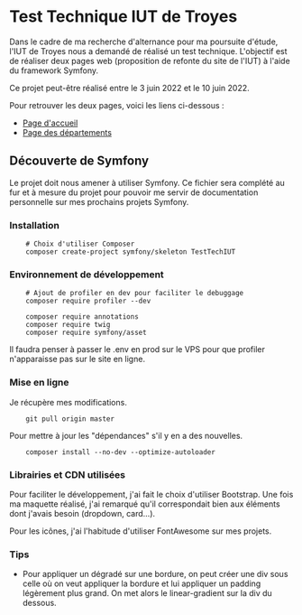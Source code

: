 # Test Technique IUT de Troyes

Dans le cadre de ma recherche d'alternance pour ma poursuite d'étude, l'IUT de Troyes nous a demandé de réalisé un test technique. L'objectif est de réaliser deux pages web (proposition de refonte du site de l'IUT) à l'aide du framework Symfony.

Ce projet peut-être réalisé entre le 3 juin 2022 et le 10 juin 2022.

Pour retrouver les deux pages, voici les liens ci-dessous :
- [Page d'accueil](http://mmi21b10.mmi-troyes.fr/testIUT)
- [Page des départements](http://mmi21b10.mmi-troyes.fr/testIUT/departements)

## Découverte de Symfony

Le projet doit nous amener à utiliser Symfony. Ce fichier sera complété au fur et à mesure du projet pour pouvoir me servir de documentation personnelle sur mes prochains projets Symfony.

### Installation

```
    # Choix d'utiliser Composer
    composer create-project symfony/skeleton TestTechIUT
```

### Environnement de développement

```
    # Ajout de profiler en dev pour faciliter le debuggage
    composer require profiler --dev

    composer require annotations
    composer require twig
    composer require symfony/asset

```
Il faudra penser à passer le .env en prod sur le VPS pour que profiler n'apparaisse pas sur le site en ligne.

### Mise en ligne

Je récupère mes modifications.
```
    git pull origin master
```
Pour mettre à jour les "dépendances" s'il y en a des nouvelles.
```
    composer install --no-dev --optimize-autoloader
```

### Librairies et CDN utilisées

Pour faciliter le développement, j'ai fait le choix d'utiliser Bootstrap. Une fois ma maquette réalisé, j'ai remarqué qu'il correspondait bien aux éléments dont j'avais besoin (dropdown, card...).

Pour les icônes, j'ai l'habitude d'utiliser FontAwesome sur mes projets.

### Tips

- Pour appliquer un dégradé sur une bordure, on peut créer une div sous celle où on veut appliquer la bordure et lui appliquer un padding légèrement plus grand. On met alors le linear-gradient sur la div du dessous.

